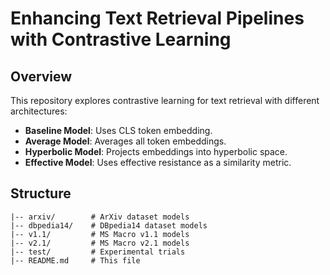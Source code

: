 # Enhancing Text Retrieval Pipelines with Contrastive Learning

## Overview

This repository explores contrastive learning for text retrieval with different architectures:

- **Baseline Model**: Uses CLS token embedding.
- **Average Model**: Averages all token embeddings.
- **Hyperbolic Model**: Projects embeddings into hyperbolic space.
- **Effective Model**: Uses effective resistance as a similarity metric.

## Structure

```
|-- arxiv/        # ArXiv dataset models
|-- dbpedia14/    # DBpedia14 dataset models
|-- v1.1/         # MS Macro v1.1 models
|-- v2.1/         # MS Macro v2.1 models
|-- test/         # Experimental trials
|-- README.md     # This file
```
